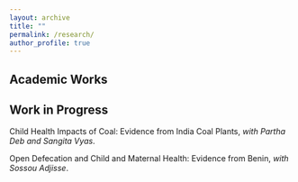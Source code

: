 ```yaml
---
layout: archive
title: ""
permalink: /research/
author_profile: true
---
```



<h2>Academic Works</h2>


<h2>Work in Progress</h2>

Child Health Impacts of Coal: Evidence from India Coal Plants, *with Partha Deb and Sangita Vyas*.

Open Defecation and Child and Maternal Health: Evidence from Benin, *with Sossou Adjisse*.
